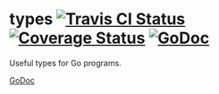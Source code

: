 types [![Travis CI Status](https://travis-ci.org/getlantern/types.svg?branch=master)](https://travis-ci.org/getlantern/types)&nbsp;[![Coverage Status](https://coveralls.io/repos/getlantern/types/badge.png)](https://coveralls.io/r/getlantern/types)&nbsp;[![GoDoc](https://godoc.org/github.com/getlantern/types?status.png)](http://godoc.org/github.com/getlantern/types)
==========
Useful types for Go programs.

[GoDoc](https://godoc.org/github.com/getlantern/types)

